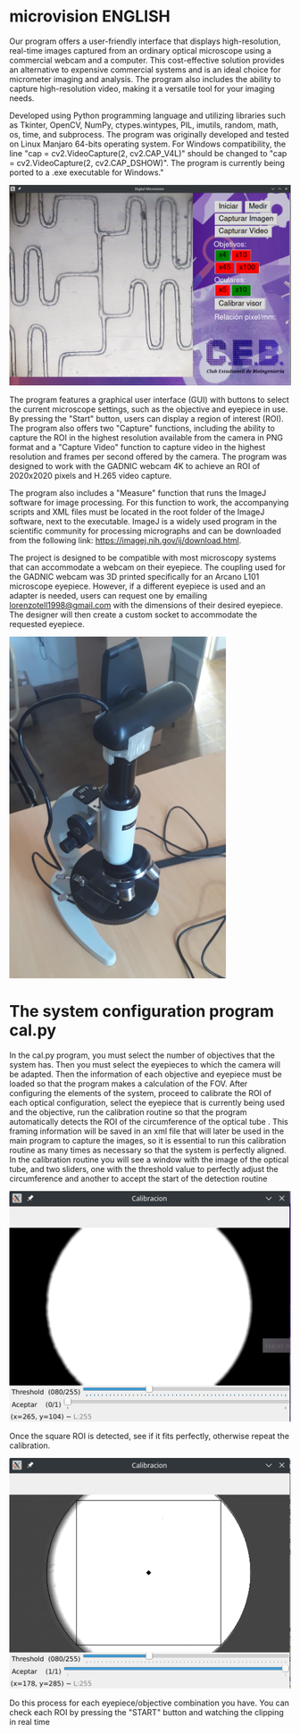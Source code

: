 # microvision ENGLISH
Our program offers a user-friendly interface that displays high-resolution, real-time images captured from an ordinary optical microscope using a commercial webcam and a computer. This cost-effective solution provides an alternative to expensive commercial systems and is an ideal choice for micrometer imaging and analysis. The program also includes the ability to capture high-resolution video, making it a versatile tool for your imaging needs.

Developed using Python programming language and utilizing libraries such as Tkinter, OpenCV, NumPy, ctypes.wintypes, PIL, imutils, random, math, os, time, and subprocess. The program was originally developed and tested on Linux Manjaro 64-bits operating system. For Windows compatibility, the line "cap = cv2.VideoCapture(2, cv2.CAP_V4L)" should be changed to "cap = cv2.VideoCapture(2, cv2.CAP_DSHOW)". The program is currently being ported to a .exe executable for Windows."

![alt text](https://github.com/LorenzoTell/microvision/blob/main/GUI.png)

The program features a graphical user interface (GUI) with buttons to select the current microscope settings, such as the objective and eyepiece in use. By pressing the "Start" button, users can display a region of interest (ROI). The program also offers two "Capture" functions, including the ability to capture the ROI in the highest resolution available from the camera in PNG format and a "Capture Video" function to capture video in the highest resolution and frames per second offered by the camera. The program was designed to work with the GADNIC webcam 4K to achieve an ROI of 2020x2020 pixels and H.265 video capture.

The program also includes a "Measure" function that runs the ImageJ software for image processing. For this function to work, the accompanying scripts and XML files must be located in the root folder of the ImageJ software, next to the executable. ImageJ is a widely used program in the scientific community for processing micrographs and can be downloaded from the following link: https://imagej.nih.gov/ij/download.html.

The project is designed to be compatible with most microscopy systems that can accommodate a webcam on their eyepiece. The coupling used for the GADNIC webcam was 3D printed specifically for an Arcano L101 microscope eyepiece. However, if a different eyepiece is used and an adapter is needed, users can request one by emailing lorenzotell1998@gmail.com with the dimensions of their desired eyepiece. The designer will then create a custom socket to accommodate the requested eyepiece.

![alt text](https://github.com/LorenzoTell/microvision/blob/main/adaptador.png)

# The system configuration program cal.py

In the cal.py program, you must select the number of objectives that the system has. Then you must select the eyepieces to which the camera will be adapted. Then the information of each objective and eyepiece must be loaded so that the program makes a calculation of the FOV. After configuring the elements of the system, proceed to calibrate the ROI of each optical configuration, select the eyepiece that is currently being used and the objective, run the calibration routine so that the program automatically detects the ROI of the circumference of the optical tube . This framing information will be saved in an xml file that will later be used in the main program to capture the images, so it is essential to run this calibration routine as many times as necessary so that the system is perfectly aligned. In the calibration routine you will see a window with the image of the optical tube, and two sliders, one with the threshold value to perfectly adjust the circumference and another to accept the start of the detection routine

![alt text](https://github.com/LorenzoTell/microvision/blob/main/circuloCal.png)

Once the square ROI is detected, see if it fits perfectly, otherwise repeat the calibration.

![alt text](https://github.com/LorenzoTell/microvision/blob/main/circuloFin.png)

Do this process for each eyepiece/objective combination you have. You can check each ROI by pressing the "START" button and watching the clipping in real time




